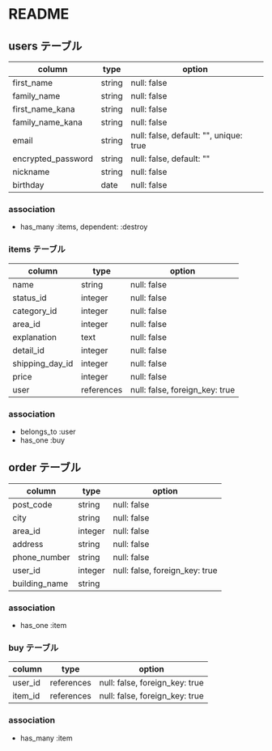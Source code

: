 # README

## users テーブル

| column               | type     | option                                 |
| ---------------------| ---------| ---------------------------------------|
| first_name           | string   | null: false                            |
| family_name          | string   | null: false                            |
| first_name_kana      | string   | null: false                            |
| family_name_kana     | string   | null: false                            |
| email                | string   | null: false, default: "", unique: true |
| encrypted_password   | string   | null: false, default: ""               |
| nickname             | string   | null: false                            |
| birthday             | date     | null: false                            |

### association

- has_many :items, dependent: :destroy

### items テーブル

| column               | type           | option                         |
| ---------------------| -------------- | ------------------------------ |
| name                 | string         | null: false                    |
| status_id            | integer        | null: false                    |
| category_id          | integer        | null: false                    |
| area_id              | integer        | null: false                    |
| explanation          | text           | null: false                    |
| detail_id            | integer        | null: false                    |
| shipping_day_id      | integer        | null: false                    |
| price                | integer        | null: false                    |
| user                 | references     | null: false, foreign_key: true |

### association

- belongs_to :user
- has_one :buy

## order テーブル

| column               | type           | option                         |
| ---------------------| -------------- | ------------------------------ |
| post_code            | string         | null: false                    |
| city                 | string         | null: false                    |
| area_id              | integer        | null: false                    |
| address              | string         | null: false                    |
| phone_number         | string         | null: false                    |
| user_id              | integer        | null: false, foreign_key: true |
| building_name        | string         |                                |

### association

- has_one :item

### buy テーブル

| column               | type           | option                         |
| ---------------------| -------------- | ------------------------------ |
| user_id              | references     | null: false, foreign_key: true |
| item_id              | references     | null: false, foreign_key: true |

### association

- has_many :item